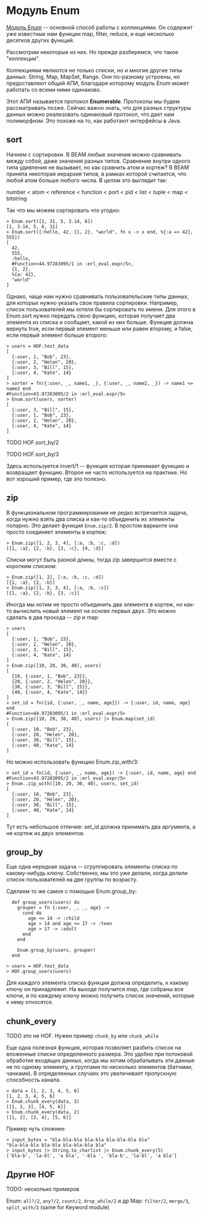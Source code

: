 # Модуль Enum

[Модуль Enum](https://hexdocs.pm/elixir/Enum.html) -- основной способ работы с коллекциями. Он содержит уже известные нам функции map, filter, reduce, и еще несколько десятков других функций.

Рассмотрим некоторые из них. Но прежде разберемся, что такое "коллекции".

Коллекциями являются не только списки, но и многие другие типы данных: String, Map, MapSet, Range. Они по-разному устроены, но предоставляют общий АПИ, благодаря которому модуль Enum может работать со всеми ними одинаково.

Этот АПИ называется протокол **Enumerable**. Протоколы мы будем рассматривать позже. Сейчас важно знать, что для разных структуры данных можно реализовать одинаковый протокол, что дает нам полиморфизм. Это похоже на то, как работают интерфейсы в Java.


## sort

Начнем с сортировки. В BEAM любые значения можно сравнивать между собой, даже значения разных типов. Сравнение внутри одного типа удивления не вызывает, но как сравнить атом и кортеж? В BEAM принята некоторая иерархия типов, в рамках которой считается, что любой атом больше любого числа. В целом это выглядит так:

number < atom < reference < function < port < pid < list < tuple < map < bitstring

Так что мы можем сортировать что угодно:

```elixir-iex
> Enum.sort([1, 31, 5, 3.14, 6])
[1, 3.14, 5, 6, 31]
> Enum.sort([:hello, 42, {1, 2}, "world", fn x -> x end, %{:a => 42}, 555])
[
  42,
  555,
  :hello,
  #Function<44.97283095/1 in :erl_eval.expr/5>,
  {1, 2},
  %{a: 42},
  "world"
]
```

Однако, чаще нам нужно сравнивать пользовательские типы данных, для которых нужно указать свои правила сортировки. Например, список пользователей мы хотели бы сортировать по имени. Для этого в Enum.sort нужно передать свою функцию, которая получает два элемента из списка и сообщает, какой из них больше. Функция должна вернуть true, если первый элемент меньше или равен второму, и false, если первый элемент больше второго:

```elixir-iex
> users = HOF.test_data
[
  {:user, 1, "Bob", 23},
  {:user, 2, "Helen", 20},
  {:user, 3, "Bill", 15},
  {:user, 4, "Kate", 14}
]
> sorter = fn({:user, _, name1, _}, {:user, _, name2, _}) -> name1 <= name2 end
#Function<43.97283095/2 in :erl_eval.expr/5>
> Enum.sort(users, sorter)
[
  {:user, 3, "Bill", 15},
  {:user, 1, "Bob", 23},
  {:user, 2, "Helen", 20},
  {:user, 4, "Kate", 14}
]
```

TODO HOF.sort_by/2

TODO HOF.sort_by/3

Здесь используется invert/1 -- функция которая принимает функцию и возвращает функцию. Второе не часто используется на практике. Но вот хороший пример, где это полезно.


## zip

В функциональном программировании не редко встречается задача, когда нужно взять два списка и как-то объединить их элементы попарно. Это делает функция `Enum.zip/2`. В простом варианте она просто соединяет элементы в кортеж:

```elixir-iex
> Enum.zip([1, 2, 3, 4], [:a, :b, :c, :d])
[{1, :a}, {2, :b}, {3, :c}, {4, :d}]
```

Списки могут быть разной длины, тогда zip завершится вместе с коротким списком:

```elixir-iex
> Enum.zip([1, 2], [:a, :b, :c, :d])
[{1, :a}, {2, :b}]
> Enum.zip([1, 2, 3, 4], [:a, :b, :c])
[{1, :a}, {2, :b}, {3, :c}]
```

Иногда мы хотим не просто объединить два элемента в кортеж, но как-то вычислить новый элемент на основе первых двух. Это можно сделать в два прохода -- zip и map:

```elixir-iex
> users
[
  {:user, 1, "Bob", 23},
  {:user, 2, "Helen", 20},
  {:user, 3, "Bill", 15},
  {:user, 4, "Kate", 14}
]
> Enum.zip([10, 20, 30, 40], users)
[
  {10, {:user, 1, "Bob", 23}},
  {20, {:user, 2, "Helen", 20}},
  {30, {:user, 3, "Bill", 15}},
  {40, {:user, 4, "Kate", 14}}
]
> set_id = fn({id, {:user, _, name, age}}) -> {:user, id, name, age} end
#Function<44.97283095/1 in :erl_eval.expr/5>
> Enum.zip([10, 20, 30, 40], users) |> Enum.map(set_id)
[
  {:user, 10, "Bob", 23},
  {:user, 20, "Helen", 20},
  {:user, 30, "Bill", 15},
  {:user, 40, "Kate", 14}
]
```

Но можно использовать функцию Enum.zip_with/3:

```elixir-iex
> set_id = fn(id, {:user, _, name, age}) -> {:user, id, name, age} end
#Function<43.97283095/2 in :erl_eval.expr/5>
> Enum..zip_with([10, 20, 30, 40], users, set_id)
[
  {:user, 10, "Bob", 23},
  {:user, 20, "Helen", 20},
  {:user, 30, "Bill", 15},
  {:user, 40, "Kate", 14}
]
```

Тут есть небольшое отличие: set_id должна принимать два аргумента, а не кортеж из двух элементов.


## group_by

Еще одна нередкая задача -- сгруппировать элементы списка по какому-нибудь ключу. Собственно, мы это уже делали, когда делили список пользователей на две группы по возрасту.

Сделаем то же самое с помощью Enum.group_by:

```
  def group_users(users) do
    grouper = fn {:user, _, _, age} ->
      cond do
        age <= 14 -> :child
        age > 14 and age <= 17 -> :teen
        age > 17 -> :adult
      end
    end

    Enum.group_by(users, grouper)
  end
```

```elixir-iex
> users = HOF.test_data
> HOF.group_users(users)
```

Для каждого элемента списка функция должна определить, к какому ключу он принадлежит. На выходе получится map, где собраны все ключи, и по каждому ключу можно получить список значений, которые к нему относятся.


## chunk_every

TODO это не HOF. Нужен пример `chunk_by` или `chunk_while`

Еще одна полезная функция, которая позволяет разбить список на вложенные списки определенного размера. Это удобно при потоковой обработке входящих данных, когда мы хотим обрабатывать эти данные не по одному элементу, а группами по несколько элементов (батчами, чанками). В определенных случаях это увеличивает пропускную способность канала.

```elixir-iex
> data = [1, 2, 3, 4, 5, 6]
[1, 2, 3, 4, 5, 6]
> Enum.chunk_every(data, 3)
[[1, 2, 3], [4, 5, 6]]
> Enum.chunk_every(data, 2)
[[1, 2], [3, 4], [5, 6]]
```

Пример чуть сложнее:

```elixir-iex
> input_bytes = "bla-bla-bla bla-bla bla-bla-bla bla"
"bla-bla-bla bla-bla bla-bla-bla bla"
> input_bytes |> String.to_charlist |> Enum.chunk_every(5)
['bla-b', 'la-bl', 'a bla', '-bla ', 'bla-b', 'la-bl', 'a bla']
```


## Другие HOF

TODO: несколько примеров

Enum: `all?/2`, `any?/2`, `count/2`, `drop_while/2` и др
Map: `filter/2`, `merge/3`, `split_with/2`
(same for Keyword module)
